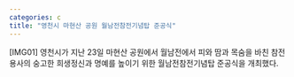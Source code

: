 ```yaml
---
categories: c
title: "영천시 마현산 공원 월남전참전기념탑 준공식"
---
```

[IMG01] 영천시가 지난 23일 마현산 공원에서 월남전에서 피와 땀과 목숨을 바친 참전용사의 숭고한 희생정신과 명예를 높이기 위한 월남전참전기념탑 준공식을 개최했다.